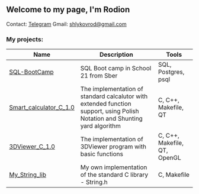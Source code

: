 ## Welcome to my page, I'm Rodion

Contact: [Telegram](https://t.me/oznakban)
Gmail: shlykovrod@gmail.com

### My projects:
| Name | Description | Tools |
| --- | --- | --- |
| [SQL-BootCamp](https://github.com/s21gcc/SQL-bootcamp) | SQL Boot camp in School 21 from Sber| SQL, Postgres, psql |
| [Smart_calculator_C_1.0](https://github.com/s21gcc/Smart_calculator_C_1.0) | The implementation of standard calcalutor with extended function support, using Polish Notation and Shunting yard algorithm| C, C++, Makefile, QT |
| [3DViewer_C_1.0](https://github.com/s21gcc/3DViewer_C_1.0) | The implementation of 3DViewer program with basic functions| C, C++, Makefile, QT, OpenGL|
| [My_String_lib](https://github.com/s21gcc/My_String_lib) | My own implementation of the standard С library - String.h| C, Makefile|
